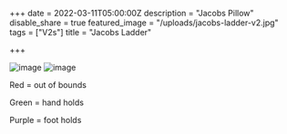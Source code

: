+++
date = 2022-03-11T05:00:00Z
description = "Jacobs Pillow"
disable_share = true
featured_image = "/uploads/jacobs-ladder-v2.jpg"
tags = ["V2s"]
title = "Jacobs Ladder"



+++


![image](/uploads/jacobs-ladder-v2.jpg)
![image](/uploads/jacobs-ladder-top-v2.jpg)



Red = out of bounds

Green = hand holds

Purple = foot holds